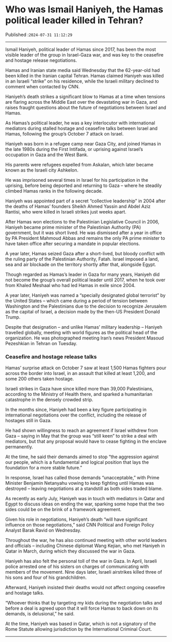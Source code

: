 # Who was Ismail Haniyeh, the Hamas political leader killed in Tehran?

Published :`2024-07-31 11:12:29`

---

Ismail Haniyeh, political leader of Hamas since 2017, has been the most visible leader of the group in Israel-Gaza war, and was key to the ceasefire and hostage release negotiations.

Hamas and Iranian state media said Wednesday that the 62-year-old had been killed in the Iranian capital Tehran. Hamas claimed Haniyeh was killed in an Israeli “strike” on his residence, while the Israeli military declined to comment when contacted by CNN.

Haniyeh’s death strikes a significant blow to Hamas at a time when tensions are flaring across the Middle East over the devastating war in Gaza, and raises fraught questions about the future of negotiations between Israel and Hamas.

As Hamas’s political leader, he was a key interlocutor with international mediators during stalled hostage and ceasefire talks between Israel and Hamas, following the group’s October 7 attack on Israel.

Haniyeh was born in a refugee camp near Gaza City, and joined Hamas in the late 1980s during the First Intifada, or uprising against Israel’s occupation in Gaza and the West Bank.

His parents were refugees expelled from Askalan, which later became known as the Israeli city Ashkelon.

He was imprisoned several times in Israel for his participation in the uprising, before being deported and returning to Gaza – where he steadily climbed Hamas ranks in the following decade.

Haniyeh was appointed part of a secret “collective leadership” in 2004 after the deaths of Hamas’ founders Sheikh Ahmed Yassin and Abdel Aziz Rantisi, who were killed in Israeli strikes just weeks apart.

After Hamas won elections to the Palestinian Legislative Council in 2006, Haniyeh became prime minister of the Palestinian Authority (PA) government, but it was short lived. He was dismissed after a year in office by PA President Mahmoud Abbas and remains the only PA prime minister to have taken office after securing a mandate in popular elections.

A year later, Hamas seized Gaza after a short-lived, but bloody conflict with the ruling party of the Palestinian Authority, Fatah. Israel imposed a land, sea and air blockade on the territory shortly after that, alongside Egypt.

Though regarded as Hamas’s leader in Gaza for many years, Haniyeh did not become the group’s overall political leader until 2017, when he took over from Khaled Meshaal who had led Hamas in exile since 2004.

A year later, Haniyeh was named a “specially designated global terrorist” by the United States – which came during a period of tension between Washington and the Palestinians due to the decision to recognize Jerusalem as the capital of Israel, a decision made by the then-US President Donald Trump.

Despite that designation – and unlike Hamas’ military leadership – Haniyeh travelled globally, meeting with world figures as the political head of the organization. He was photographed meeting Iran’s news President Masoud Pezeshkian in Tehran on Tuesday.

### Ceasefire and hostage release talks

Hamas’ surprise attack on October 7 saw at least 1,500 Hamas fighters pour across the border into Israel, in an assault that killed at least 1,200, and some 200 others taken hostage.

Israeli strikes in Gaza have since killed more than 39,000 Palestinians, according to the Ministry of Health there, and sparked a humanitarian catastrophe in the densely crowded strip.

In the months since, Haniyeh had been a key figure participating in international negotiations over the conflict, including the release of hostages still in Gaza.

He had shown willingness to reach an agreement if Israel withdrew from Gaza – saying in May that the group was “still keen” to strike a deal with mediators, but that any proposal would have to cease fighting in the enclave permanently.

At the time, he said their demands aimed to stop “the aggression against our people, which is a fundamental and logical position that lays the foundation for a more stable future.”

In response, Israel has called those demands “unacceptable,” with Prime Minister Benjamin Netanyahu vowing to keep fighting until Hamas was destroyed – leaving negotiations at a standstill as both sides traded blame.

As recently as early July, Haniyeh was in touch with mediators in Qatar and Egypt to discuss ideas on ending the war, sparking some hope that the two sides could be on the brink of a framework agreement.

Given his role in negotiations, Haniyeh’s death “will have significant influence on those negotiations,” said CNN Political and Foreign Policy Analyst Barak Ravid on Wednesday.

Throughout the war, he has also continued meeting with other world leaders and officials – including Chinese diplomat Wang Kejian, who met Haniyeh in Qatar in March, during which they discussed the war in Gaza.

Haniyeh has also felt the personal toll of the war in Gaza. In April, Israeli police arrested one of his sisters on charges of communicating with members of the movement. Nine days later, Israeli airstrikes killed three of his sons and four of his grandchildren.

Afterward, Haniyeh insisted their deaths would not affect ongoing ceasefire and hostage talks.

“Whoever thinks that by targeting my kids during the negotiation talks and before a deal is agreed upon that it will force Hamas to back down on its demands, is delusional,” he said.

At the time, Haniyeh was based in Qatar, which is not a signatory of the Rome Statute allowing jurisdiction by the International Criminal Court.

---

